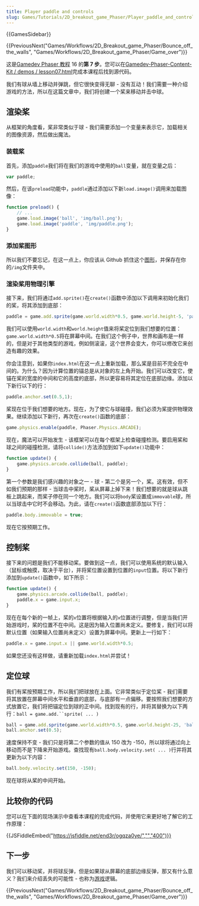 ```yaml
---
title: Player paddle and controls
slug: Games/Tutorials/2D_breakout_game_Phaser/Player_paddle_and_controls
---
```

{{GamesSidebar}}

{{PreviousNext("Games/Workflows/2D_Breakout_game_Phaser/Bounce_off_the_walls", "Games/Workflows/2D_Breakout_game_Phaser/Game_over")}}

这是[Gamedev Phaser 教程](/zh-CN/docs/Games/Workflows/2D_Breakout_game_Phaser) 16 的**第 7 步**。您可以在[Gamedev-Phaser-Content-Kit / demos / lesson07.html](https://github.com/end3r/Gamedev-Phaser-Content-Kit/blob/gh-pages/demos/lesson07.html)完成本课程后找到源代码。

我们有球从墙上移动并弹跳，但它很快变得无聊 - 没有互动！我们需要一种介绍游戏的方法，所以在这篇文章中，我们将创建一个桨来移动并击中球。

## 渲染桨

从框架的角度看，桨非常类似于球 - 我们需要添加一个变量来表示它，加载相关的图像资源，然后做出魔法。

### 装载桨

首先，添加`paddle`我们将在我们的游戏中使用的`ball`变量，就在变量之后：

```js
var paddle;
```

然后，在该`preload`功能中，`paddle`通过添加以下新`load.image()`调用来加载图像：

```js
function preload() {
    // ...
    game.load.image('ball', 'img/ball.png');
    game.load.image('paddle', 'img/paddle.png');
}
```

### 添加桨图形

所以我们不要忘记，在这一点上，你应该从 Github 抓住这个[图形](https://github.com/end3r/Gamedev-Phaser-Content-Kit/blob/gh-pages/demos/img/paddle.png)，并保存在你的`/img`文件夹中。

### 渲染桨用物理引擎

接下来，我们将通过`add.sprite()`在`create()`函数中添加以下调用来初始化我们的桨，将其添加到底部：

```js
paddle = game.add.sprite(game.world.width*0.5, game.world.height-5, 'paddle');
```

我们可以使用`world.width`和`world.height`值来将桨定位到我们想要的位置：`game.world.width*0.5`将在屏幕中间。在我们这个例子中，世界和画布是一样的，但是对于其他类型的游戏，例如侧滚滚，这个世界会变大，你可以修改它来创造有趣的效果。

你会注意到，如果你`index.html`在这一点上重新加载，那么桨是目前不完全在中间的。为什么？因为计算位置的锚总是从对象的左上角开始。我们可以改变它，使锚在桨的宽度的中间和它的高度的底部，所以更容易将其定位在底部边缘。添加以下新行以下的行：

```js
paddle.anchor.set(0.5,1);
```

桨现在位于我们想要的地方。现在，为了使它与球碰撞，我们必须为桨提供物理效果。继续添加以下新行，再次在`create()`函数的底部：

```js
game.physics.enable(paddle, Phaser.Physics.ARCADE);
```

现在，魔法可以开始发生 - 该框架可以在每个框架上检查碰撞检测。要启用桨和球之间的碰撞检测，请将`collide()`方法添加到如下`update()`功能中：

```js
function update() {
    game.physics.arcade.collide(ball, paddle);
}
```

第一个参数是我们感兴趣的对象之一 - 球 - 第二个是另一个，桨。这有效，但不如我们预期的那样 - 当球击中桨时，桨从屏幕上掉下来！我们想要的就是球从跳板上跳起来，而桨子停在同一个地方。我们可以将`body`桨设置成`immovable`球，所以当球击中它时不会移动。为此，请在`create()`函数底部添加以下行：

```js
paddle.body.immovable = true;
```

现在它按预期工作。

## 控制桨

接下来的问题是我们不能移动桨。要做到这一点，我们可以使用系统的默认输入（鼠标或触摸，取决于平台），并将桨位置设置到位置的`input`位置。将以下新行添加到`update()`函数中，如下所示：

```js
function update() {
    game.physics.arcade.collide(ball, paddle);
    paddle.x = game.input.x;
}
```

现在在每个新的一帧上，桨的`x`位置将根据输入的`x`位置进行调整，但是当我们开始游戏时，桨的位置不在中间。这是因为输入位置尚未定义。要修复，我们可以将默认位置（如果输入位置尚未定义）设置为屏幕中间。更新上一行如下：

```js
paddle.x = game.input.x || game.world.width*0.5;
```

如果您还没有这样做，请重新加载`index.html`并尝试！

## 定位球

我们有桨按预期工作，所以我们把球放在上面。它非常类似于定位桨 - 我们需要将其放置在屏幕中间水平和垂直的底部，与底部有一点偏移。要按照我们想要的方式放置它，我们将把锚定位到球的正中间。找到现有的行，并将其替换为以下两行：` ball = game.add.``sprite( ... ) `

```js
ball = game.add.sprite(game.world.width*0.5, game.world.height-25, 'ball');
ball.anchor.set(0.5);
```

速度保持不变 - 我们只是将第二个参数的值从 150 改为 -150，所以球将通过向上移动而不是下降来开始游戏。查找现有`ball.body.velocity.set( ... )`行并将其更新为以下内容：

```js
ball.body.velocity.set(150, -150);
```

现在球将从桨的中间开始。

## 比较你的代码

您可以在下面的现场演示中查看本课程的完成代码，并使用它来更好地了解它的工作原理：

{{JSFiddleEmbed("https://jsfiddle.net/end3r/ogqza0ye/","","400")}}

## 下一步

我们可以移动桨，并将球反弹，但是如果球从屏幕的底部边缘反弹，那又有什么意义？我们来介绍丢失的可能性 - 也称为[游戏](/zh-CN/docs/Games/Workflows/2D_Breakout_game_Phaser/Game_over)逻辑。

{{PreviousNext("Games/Workflows/2D_Breakout_game_Phaser/Bounce_off_the_walls", "Games/Workflows/2D_Breakout_game_Phaser/Game_over")}}
